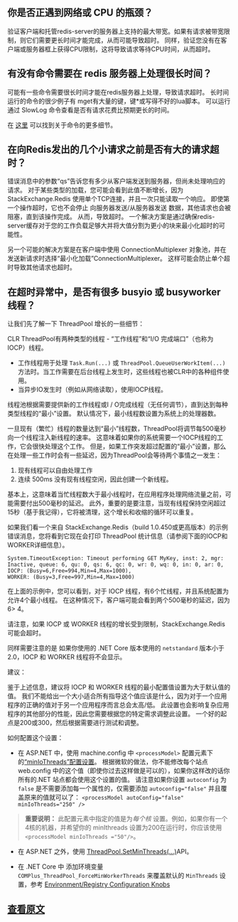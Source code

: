 ﻿你是否正遇到网络或 CPU 的瓶颈？
---------------

验证客户端和托管redis-server的服务器上支持的最大带宽。如果有请求被带宽限制，则它们需要更长时间才能完成，从而可能导致超时。
同样，验证您没有在客户端或服务器框上获得CPU限制，这将导致请求等待CPU时间，从而超时。

有没有命令需要在 redis 服务器上处理很长时间？
---------------

可能有一些命令需要很长时间才能在redis服务器上处理，导致请求超时。
长时间运行的命令的很少例子有 mget有大量的键，键*或写得不好的lua脚本。
可以运行通过 SlowLog 命令查看是否有请求花费比预期更长的时间。

在 [这里](http://redis.io/commands/slowlog) 可以找到关于命令的更多细节。

在向Redis发出的几个小请求之前是否有大的请求超时？
---------------

错误消息中的参数“qs”告诉您有多少从客户端发送到服务器，但尚未处理响应的请求。
对于某些类型的加载，您可能会看到此值不断增长，因为 StackExchange.Redis 使用单个TCP连接，并且一次只能读取一个响应。
即使第一个操作超时，它也不会停止 向服务器发送/从服务器发送 数据，其他请求也会被阻塞，直到该操作完成。 从而，导致超时。
一个解决方案是通过确保redis-server缓存对于您的工作负载足够大并将大值分割为更小的块来最小化超时的可能性。

另一个可能的解决方案是在客户端中使用 ConnectionMultiplexer 对象池，并在发送新请求时选择“最小化加载”ConnectionMultiplexer。 这样可能会防止单个超时导致其他请求也超时。

在超时异常中，是否有很多 busyio 或 busyworker 线程？
---------------
让我们先了解一下 ThreadPool 增长的一些细节：

CLR ThreadPool有两种类型的线程 - “工作线程”和“I/O 完成端口”（也称为 IOCP）线程。

- 工作线程用于处理 `Task.Run(...)` 或 `ThreadPool.QueueUserWorkItem(...)` 方法时。当工作需要在后台线程上发生时，这些线程也被CLR中的各种组件使用。
- 当异步IO发生时（例如从网络读取），使用IOCP线程。

线程池根据需要提供新的工作线程或I / O完成线程（无任何调节），直到达到每种类型线程的“最小”设置。 默认情况下，最小线程数设置为系统上的处理器数。

一旦现有（繁忙）线程的数量达到“最小”线程数，ThreadPool将调节每500毫秒向一个线程注入新线程的速率。 这意味着如果你的系统需要一个IOCP线程的工作，它会很快处理这个工作。 但是，如果工作突发超过配置的“最小”设置，那么在处理一些工作时会有一些延迟，因为ThreadPool会等待两个事情之一发生：

  1. 现有线程可以自由处理工作
  2. 连续 500ms 没有现有线程空闲，因此创建一个新线程。

基本上，这意味着当忙线程数大于最小线程时，在应用程序处理网络流量之前，可能需要付出500毫秒的延迟。 
此外，重要的是要注意，当现有线程保持空闲超过15秒（基于我记得），它将被清理，这个增长和收缩的循环可以重复。

如果我们看一个来自 StackExchange.Redis（build 1.0.450或更高版本）的示例错误消息，您将看到它现在会打印 ThreadPool 统计信息（请参阅下面的IOCP和WORKER详细信息）。

  ```
  System.TimeoutException: Timeout performing GET MyKey, inst: 2, mgr: Inactive, queue: 6, qu: 0, qs: 6, qc: 0, wr: 0, wq: 0, in: 0, ar: 0,
  IOCP: (Busy=6,Free=994,Min=4,Max=1000), 
  WORKER: (Busy=3,Free=997,Min=4,Max=1000)
  ```

在上面的示例中，您可以看到，对于 IOCP 线程，有6个忙线程，并且系统配置为允许4个最小线程。 在这种情况下，客户端可能会看到两个500毫秒的延迟，因为6> 4。

请注意，如果 IOCP 或 WORKER 线程的增长受到限制，StackExchange.Redis 可能会超时。

同样需要注意的是 如果你使用的 .NET Core 版本使用的 `netstandard` 版本小于 2.0，IOCP 和 WORKER 线程将不会显示。

建议：

鉴于上述信息，建议将 IOCP 和 WORKER 线程的最小配置值设置为大于默认值的值。 我们不能给出一个大小适合所有指导这个值应该是什么，因为对于一个应用程序的正确的值对于另一个应用程序而言总会太高/低。 
此设置也会影响复杂应用程序的其他部分的性能，因此您需要根据您的特定需求调整此设置。 
一个好的起点是200或300，然后根据需要进行测试和调整。

如何配置这个设置：

- 在 ASP.NET 中，使用 machine.config 中 `<processModel>` 配置元素下的[“minIoThreads”配置设置](https://msdn.microsoft.com/en-us/library/7w2sway1(v=vs.71).aspx)。 根据微软的做法，你不能修改每个站点 web.config 中的这个值（即使你过去这样做是可以的），如果你这样改的话你所有的.NET 站点都会使用这个设置的值。
请注意如果你设置 `autoconfig` 为 `false` 是不需要添加每一个属性的，仅需要添加 `autoconfig="false"` 并且覆盖原来的值就可以了：
`<processModel autoConfig="false" minIoThreads="250" />`

> **重要说明：** 此配置元素中指定的值是为*每个核* 设置。例如，如果你有一个4核的机器，并希望你的 minIthreads 设置为200在运行时，你应该使用 `<processModel minIoThreads ="50"/>`。

- 在 ASP.NET 之外，使用 [ThreadPool.SetMinThreads(...)](https://msdn.microsoft.com//en-us/library/system.threading.threadpool.setminthreads(v=vs.100).aspx)API。

- 在 .NET Core 中 添加环境变量 `COMPlus_ThreadPool_ForceMinWorkerThreads` 来覆盖默认的 `MinThreads` 设置，参考 [Environment/Registry Configuration Knobs](https://github.com/dotnet/coreclr/blob/master/Documentation/project-docs/clr-configuration-knobs.md)

[查看原文](https://github.com/StackExchange/StackExchange.Redis/blob/master/docs/Timeouts.md)
---